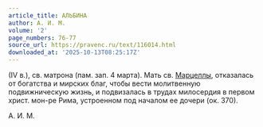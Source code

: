 ```yaml
---
article_title: АЛЬБИНА
author: А. И. М.
volume: '2'
page_numbers: 76-77
source_url: https://pravenc.ru/text/116014.html
downloaded_at: '2025-10-13T08:25:17Z'
---
```


(IV в.), св. матрона (пам. зап. 4 марта). Мать св. [Марцеллы](https://pravenc.ru/text/Марцеллы.html), отказалась от богатства и мирских благ, чтобы вести молитвенную подвижническую жизнь, и подвизалась в трудах милосердия в первом христ. мон-ре Рима, устроенном под началом ее дочери (ок. 370).

А. И. М.
